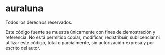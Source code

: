 # auraluna

Todos los derechos reservados.

Este código fuente se muestra únicamente con fines de demostración y referencia.
No está permitido copiar, modificar, redistribuir, sublicenciar ni utilizar este
código, total o parcialmente, sin autorización expresa y por escrito del autor.
